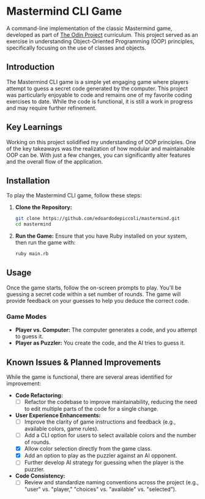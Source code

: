 # Mastermind CLI Game

A command-line implementation of the classic Mastermind game, developed as part of [The Odin Project](https://www.theodinproject.com) curriculum. This project served as an exercise in understanding Object-Oriented Programming (OOP) principles, specifically focusing on the use of classes and objects.

## Introduction
The Mastermind CLI game is a simple yet engaging game where players attempt to guess a secret code generated by the computer. This project was particularly enjoyable to code and remains one of my favorite coding exercises to date. While the code is functional, it is still a work in progress and may require further refinement.

## Key Learnings
Working on this project solidified my understanding of OOP principles. One of the key takeaways was the realization of how modular and maintainable OOP can be. With just a few changes, you can significantly alter features and the overall flow of the application.

## Installation
To play the Mastermind CLI game, follow these steps:

1. **Clone the Repository:**
   ```bash
   git clone https://github.com/edoardodepiccoli/mastermind.git
   cd mastermind
   ```

2. **Run the Game:**
   Ensure that you have Ruby installed on your system, then run the game with:
   ```bash
   ruby main.rb
   ```

## Usage
Once the game starts, follow the on-screen prompts to play. You'll be guessing a secret code within a set number of rounds. The game will provide feedback on your guesses to help you deduce the correct code.

### Game Modes
- **Player vs. Computer:** The computer generates a code, and you attempt to guess it.
- **Player as Puzzler:** You create the code, and the AI tries to guess it.

## Known Issues & Planned Improvements
While the game is functional, there are several areas identified for improvement:

- **Code Refactoring:**
  - [ ] Refactor the codebase to improve maintainability, reducing the need to edit multiple parts of the code for a single change.

- **User Experience Enhancements:**
  - [ ] Improve the clarity of game instructions and feedback (e.g., available colors, game rules).
  - [ ] Add a CLI option for users to select available colors and the number of rounds.
  - [x] Allow color selection directly from the game class.
  - [x] Add an option to play as the puzzler against an AI opponent.
  - [ ] Further develop AI strategy for guessing when the player is the puzzler.

- **Code Consistency:**
  - [ ] Review and standardize naming conventions across the project (e.g., "user" vs. "player," "choices" vs. "available" vs. "selected").
